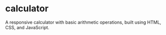 # calculator
A responsive calculator with basic arithmetic operations, built using HTML, CSS, and JavaScript. 

